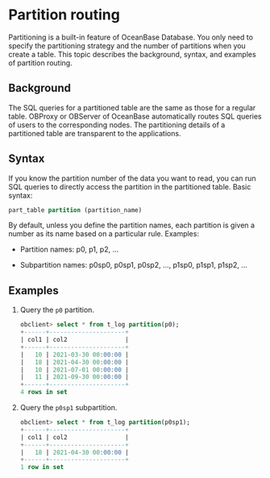 # Partition routing

Partitioning is a built-in feature of OceanBase Database. You only need to specify the partitioning strategy and the number of partitions when you create a table. This topic describes the background, syntax, and examples of partition routing.

## Background

The SQL queries for a partitioned table are the same as those for a regular table. OBProxy or OBServer of OceanBase automatically routes SQL queries of users to the corresponding nodes. The partitioning details of a partitioned table are transparent to the applications.

## Syntax

If you know the partition number of the data you want to read, you can run SQL queries to directly access the partition in the partitioned table. Basic syntax:

```sql
part_table partition (partition_name)
```

By default, unless you define the partition names, each partition is given a number as its name based on a particular rule. Examples:

* Partition names: p0, p1, p2, ...

* Subpartition names: p0sp0, p0sp1, p0sp2, ..., p1sp0, p1sp1, p1sp2, ...

## Examples

1. Query the `p0` partition.

   ```sql
   obclient> select * from t_log partition(p0);
   +------+---------------------+
   | col1 | col2                |
   +------+---------------------+
   |   10 | 2021-03-30 00:00:00 |
   |   18 | 2021-04-30 00:00:00 |
   |   10 | 2021-07-01 00:00:00 |
   |   11 | 2021-09-30 00:00:00 |
   +------+---------------------+
   4 rows in set
   ```

2. Query the `p0sp1` subpartition.

   ```sql
   obclient> select * from t_log partition(p0sp1);
   +------+---------------------+
   | col1 | col2                |
   +------+---------------------+
   |   18 | 2021-04-30 00:00:00 |
   +------+---------------------+
   1 row in set
   ```
